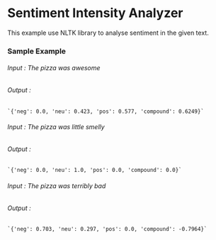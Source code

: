 # Sentiment Intensity Analyzer

This example use NLTK library to analyse sentiment in the given text.

### Sample Example
###### Input : The pizza was awesome
###### Output : 

    `{'neg': 0.0, 'neu': 0.423, 'pos': 0.577, 'compound': 0.6249}`

###### Input : The pizza was little smelly
###### Output : 

    `{'neg': 0.0, 'neu': 1.0, 'pos': 0.0, 'compound': 0.0}`

###### Input : The pizza was terribly bad
###### Output : 

    `{'neg': 0.703, 'neu': 0.297, 'pos': 0.0, 'compound': -0.7964}`